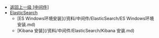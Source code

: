 - [返回上一级 [中间件]](/资料/中间件)
- [ElasticSearch](/资料/中间件/ElasticSearch/)
  - [ES Windows环境安装](/资料/中间件/ElasticSearch/ES Windows环境安装.md)
  - [Kibana 安装](/资料/中间件/ElasticSearch/Kibana 安装.md)
